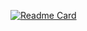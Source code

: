 [![Readme Card](https://github-readme-stats.vercel.app/api/pin/?username=TouchStudio&repo=CommonUsePlugin)](https://github.com/TouchStudio/CommonUsePlugin)
